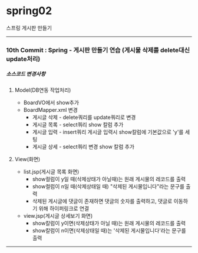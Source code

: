 # spring02
스프링 게시판 만들기

---

### 10th Commit : Spring - 게시판 만들기 연습 (게시물 삭제를 delete대신 update처리)
##### 소스코드 변경사항
1. Model(DB연동 작업처리)
    * BoardVO에서 show추가
    * BoardMapper.xml 변경
		* 게시글 삭제 - delete쿼리를 update쿼리로 변경
		* 게시글 목록 - select쿼리 show 칼럼 추가
		* 게시글 입력 - insert쿼리 게시글 입력시 show칼럼에 기본값으로 'y'를 세팅
		* 게시글 상세 - select쿼리 변경 show 칼럼 추가

2. View(화면)
    * list.jsp(게시글 목록 화면)
    	* show컬럼이 y일 때(삭제상태가 아닐때)는 원래 게시물의 레코드를 출력
		* show컬럼이 n일 때(삭제상태일 때) "삭제된 게시물입니다"라는 문구를 출력
		* 삭제된 게시글에 댓글이 존재하면 댓글의 숫자를 출력하고, 댓글로 이동하기 위해 하이퍼링크로 연결
	* view.jsp(게시글 상세보기 화면)
		* show칼럼이 y이면(삭제상태가 아닐 때)는 원래 게시물의 레코드를 출력
		* show칼럼이 n이면(삭제상태일 때)는 '삭제된 게시물입니다'라는 문구를 출력

---
